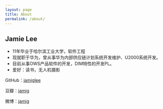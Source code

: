 ```yaml
---
layout: page
title: About
permalink: /about/
---
```


## Jamie Lee 

- 11年毕业于哈尔滨工业大学，软件工程
- 现就职于华为，曾从事华为内部供应链计划系统开发维护、U2000系统开发。
- 目前从事OWS产品软件的开发，DIM特性的开发PL。
- 爱好：读书，无人机摄影



GitHub：[jamiglee](https://jamiglee.github.io/)

豆瓣：[jamig](https://www.douban.com/people/jamig/)

微博：[jamig](https://weibo.com/jamig)